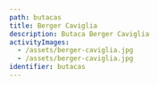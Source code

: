 ```yaml
---
path: butacas
title: Berger Caviglia
description: Butaca Berger Caviglia
activityImages:
  - /assets/berger-caviglia.jpg
  - /assets/berger-caviglia.jpg
identifier: butacas
---
```



